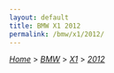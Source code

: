 ```yaml
---
layout: default
title: BMW X1 2012
permalink: /bmw/x1/2012/
---
```

[*Home*](/) > [*BMW*](/bmw/) > [*X1*](/bmw/x1/) > [*2012*](/bmw/x1/2012/)
